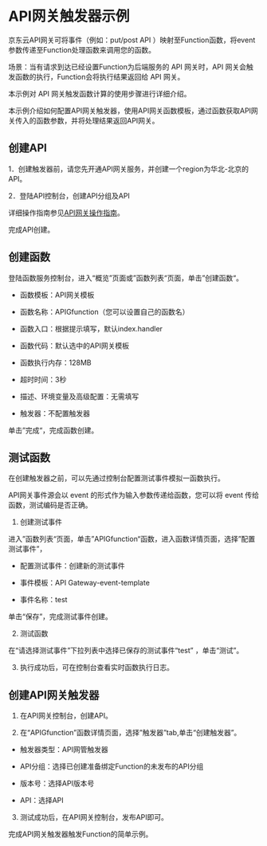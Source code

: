 
# API网关触发器示例
京东云API网关可将事件（例如：put/post API ）映射至Function函数，将event参数传递至Function处理函数来调用您的函数。

场景：当有请求到达已经设置Function为后端服务的 API 网关时，API 网关会触发函数的执行，Function会将执行结果返回给 API 网关。

本示例对 API 网关触发函数计算的使用步骤进行详细介绍。

本示例介绍如何配置API网关触发器，使用API网关函数模板，通过函数获取API网关传入的函数参数，并将处理结果返回API网关。

## 创建API


1．创建触发器前，请您先开通API网关服务，并创建一个region为华北-北京的API。

2．登陆API控制台，创建API分组及API

详细操作指南参见[API网关操作指南](../../../../../documentation/Middleware/API-Gateway/Operation-Guide/Create-APIGroup/Create-APIGroup.md  )。

完成API创建。

## 创建函数

登陆函数服务控制台，进入“概览”页面或”函数列表“页面，单击”创建函数“。

* 函数模板：API网关模板

* 函数名称：APIGfunction（您可以设置自己的函数名）

* 函数入口：根据提示填写，默认index.handler

* 函数代码：默认选中的API网关模板

* 函数执行内存：128MB

* 超时时间：3秒

* 描述、环境变量及高级配置：无需填写

* 触发器：不配置触发器

单击”完成“，完成函数创建。

## 测试函数

在创建触发器之前，可以先通过控制台配置测试事件模拟一函数执行。

API网关事件源会以 event 的形式作为输入参数传递给函数，您可以将 event 传给函数，测试编码是否正确。

1. 创建测试事件

进入”函数列表“页面，单击”APIGfunction“函数，进入函数详情页面，选择”配置测试事件”，

* 配置测试事件：创建新的测试事件

* 事件模板：API Gateway-event-template


* 事件名称：test

单击“保存”，完成测试事件创建。 

2. 测试函数

在“请选择测试事件”下拉列表中选择已保存的测试事件“test” ，单击“测试”。 

3. 执行成功后，可在控制台查看实时函数执行日志。

## 创建API网关触发器


1. 在API网关控制台，创建API。

2. 在“APIGfunction”函数详情页面，选择”触发器”tab,单击“创建触发器”。

* 触发器类型：API网管触发器

* API分组：选择已创建准备绑定Function的未发布的API分组

* 版本号：选择API版本号

* API：选择API

3. 测试成功后，在API网关控制台，发布API即可。

完成API网关触发器触发Function的简单示例。





